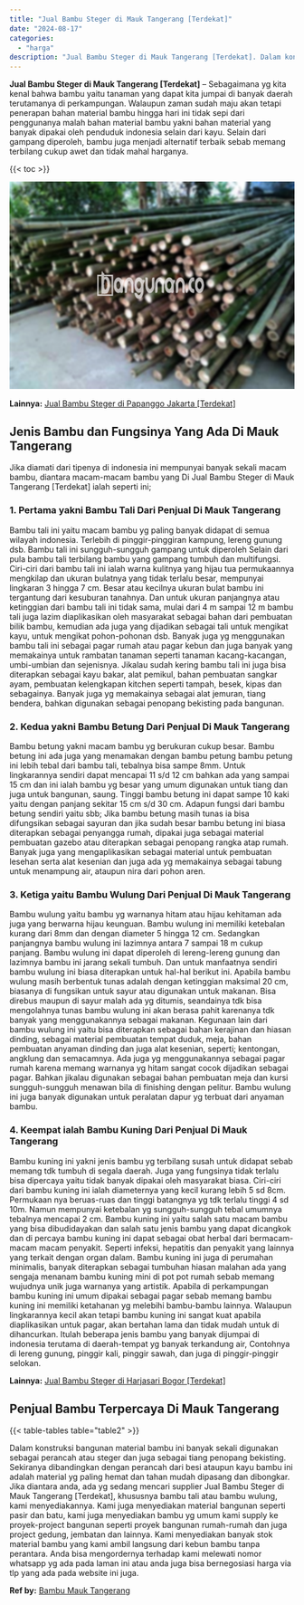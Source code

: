 ```yaml
---
title: "Jual Bambu Steger di Mauk Tangerang [Terdekat]"
date: "2024-08-17"
categories: 
  - "harga"
description: "Jual Bambu Steger di Mauk Tangerang [Terdekat]. Dalam konstruksi bangunan material bambu ini banyak sekali digunakan sebagai perancah atau steger dan juga se..."
---
```


**Jual Bambu Steger di Mauk Tangerang \[Terdekat\]** – Sebagaimana yg kita kenal bahwa bambu yaitu tanaman yang dapat kita jumpai di banyak daerah terutamanya di perkampungan. Walaupun zaman sudah maju akan tetapi penerapan bahan material bambu hingga hari ini tidak sepi dari penggunanya malah bahan material bambu yakni bahan material yang banyak dipakai oleh penduduk indonesia selain dari kayu. Selain dari gampang diperoleh, bambu juga menjadi alternatif terbaik sebab memang terbilang cukup awet dan tidak mahal harganya.

{{< toc >}}

![Jual Bambu Steger di Mauk Tangerang [Terdekat]](/images/jual-bambu-tali-20.png)

**Lainnya:** [Jual Bambu Steger di Papanggo Jakarta \[Terdekat\]](https://bambu.bangunan.co/jual-bambu-steger-di-papanggo-jakarta-terdekat/)

## Jenis Bambu dan Fungsinya Yang Ada Di Mauk Tangerang

Jika diamati dari tipenya di indonesia ini mempunyai banyak sekali macam bambu, diantara macam-macam bambu yang Di Jual Bambu Steger di Mauk Tangerang \[Terdekat\] ialah seperti ini;

### 1\. Pertama yakni Bambu Tali Dari Penjual Di Mauk Tangerang

Bambu tali ini yaitu macam bambu yg paling banyak didapat di semua wilayah indonesia. Terlebih di pinggir-pinggiran kampung, lereng gunung dsb. Bambu tali ini sungguh-sungguh gampang untuk diperoleh Selain dari pula bambu tali terbilang bambu yang gampang tumbuh dan multifungsi. Ciri-ciri dari bambu tali ini ialah warna kulitnya yang hijau tua permukaannya mengkilap dan ukuran bulatnya yang tidak terlalu besar, mempunyai lingkaran 3 hingga 7 cm. Besar atau kecilnya ukuran bulat bambu ini tergantung dari kesuburan tanahnya. Dan untuk ukuran panjangnya atau ketinggian dari bambu tali ini tidak sama, mulai dari 4 m sampai 12 m bambu tali juga lazim diaplikasikan oleh masyarakat sebagai bahan dari pembuatan bilik bambu, kemudian ada juga yang dijadikan sebagai tali untuk mengikat kayu, untuk mengikat pohon-pohonan dsb. Banyak juga yg menggunakan bambu tali ini sebagai pagar rumah atau pagar kebun dan juga banyak yang memakainya untuk rambatan tanaman seperti tanaman kacang-kacangan, umbi-umbian dan sejenisnya. Jikalau sudah kering bambu tali ini juga bisa diterapkan sebagai kayu bakar, alat pemikul, bahan pembuatan sangkar ayam, pembuatan kelengkapan kitchen seperti tampah, besek, kipas dan sebagainya. Banyak juga yg memakainya sebagai alat jemuran, tiang bendera, bahkan digunakan sebagai penopang bekisting pada bangunan.

### 2\. Kedua yakni Bambu Betung Dari Penjual Di Mauk Tangerang

Bambu betung yakni macam bambu yg berukuran cukup besar. Bambu betung ini ada juga yang menamakan dengan bambu petung bambu petung ini lebih tebal dari bambu tali, tebalnya bisa sampe 8mm. Untuk lingkarannya sendiri dapat mencapai 11 s/d 12 cm bahkan ada yang sampai 15 cm dan ini ialah bambu yg besar yang umum digunakan untuk tiang dan juga untuk bangunan, saung. Tinggi bambu betung ini dapat sampe 10 kaki yaitu dengan panjang sekitar 15 cm s/d 30 cm. Adapun fungsi dari bambu betung sendiri yaitu sbb; Jika bambu betung masih tunas ia bisa difungsikan sebagai sayuran dan jika sudah besar bambu betung ini biasa diterapkan sebagai penyangga rumah, dipakai juga sebagai material pembuatan gazebo atau diterapkan sebagai penopang rangka atap rumah. Banyak juga yang mengaplikasikan sebagai material untuk pembuatan lesehan serta alat kesenian dan juga ada yg memakainya sebagai tabung untuk menampung air, ataupun nira dari pohon aren.

### 3\. Ketiga yaitu Bambu Wulung Dari Penjual Di Mauk Tangerang

Bambu wulung yaitu bambu yg warnanya hitam atau hijau kehitaman ada juga yang berwarna hijau keunguan. Bambu wulung ini memiliki ketebalan kurang dari 8mm dan dengan diameter 5 hingga 12 cm. Sedangkan panjangnya bambu wulung ini lazimnya antara 7 sampai 18 m cukup panjang. Bambu wulung ini dapat diperoleh di lereng-lereng gunung dan lazimnya bambu ini jarang sekali tumbuh. Dan untuk manfaatnya sendiri bambu wulung ini biasa diterapkan untuk hal-hal berikut ini. Apabila bambu wulung masih berbentuk tunas adalah dengan ketinggian maksimal 20 cm, biasanya di fungsikan untuk sayur atau digunakan untuk makanan. Bisa direbus maupun di sayur malah ada yg ditumis, seandainya tdk bisa mengolahnya tunas bambu wulung ini akan berasa pahit karenanya tdk banyak yang menggunakannya sebagai makanan. Kegunaan lain dari bambu wulung ini yaitu bisa diterapkan sebagai bahan kerajinan dan hiasan dinding, sebagai material pembuatan tempat duduk, meja, bahan pembuatan anyaman dinding dan juga alat kesenian, seperti; kentongan, angklung dan semacamnya. Ada juga yg menggunakannya sebagai pagar rumah karena memang warnanya yg hitam sangat cocok dijadikan sebagai pagar. Bahkan jikalau digunakan sebagai bahan pembuatan meja dan kursi sungguh-sungguh menawan bila di finishing dengan pelitur. Bambu wulung ini juga banyak digunakan untuk peralatan dapur yg terbuat dari anyaman bambu.

### 4\. Keempat ialah Bambu Kuning Dari Penjual Di Mauk Tangerang

Bambu kuning ini yakni jenis bambu yg terbilang susah untuk didapat sebab memang tdk tumbuh di segala daerah. Juga yang fungsinya tidak terlalu bisa dipercaya yaitu tidak banyak dipakai oleh masyarakat biasa. Ciri-ciri dari bambu kuning ini ialah diameternya yang kecil kurang lebih 5 sd 8cm. Permukaan nya beruas-ruas dan tinggi batangnya yg tdk terlalu tinggi 4 sd 10m. Namun mempunyai ketebalan yg sungguh-sungguh tebal umumnya tebalnya mencapai 2 cm. Bambu kuning ini yaitu salah satu macam bambu yang bisa dibudidayakan dan salah satu jenis bambu yang dapat dicangkok dan di percaya bambu kuning ini dapat sebagai obat herbal dari bermacam-macam macam penyakit. Seperti infeksi, hepatitis dan penyakit yang lainnya yang terkait dengan organ dalam. Bambu kuning ini juga di perumahan minimalis, banyak diterapkan sebagai tumbuhan hiasan malahan ada yang sengaja menanam bambu kuning mini di pot pot rumah sebab memang wujudnya unik juga warnanya yang artistik. Apabila di perkampungan bambu kuning ini umum dipakai sebagai pagar sebab memang bambu kuning ini memiliki ketahanan yg melebihi bambu-bambu lainnya. Walaupun lingkarannya kecil akan tetapi bambu kuning ini sangat kuat apabila diaplikasikan untuk pagar, akan bertahan lama dan tidak mudah untuk di dihancurkan. Itulah beberapa jenis bambu yang banyak dijumpai di indonesia terutama di daerah-tempat yg banyak terkandung air, Contohnya di lereng gunung, pinggir kali, pinggir sawah, dan juga di pinggir-pinggir selokan.

**Lainnya:** [Jual Bambu Steger di Harjasari Bogor \[Terdekat\]](https://bambu.bangunan.co/jual-bambu-steger-di-harjasari-bogor-terdekat/)

## Penjual Bambu Terpercaya Di Mauk Tangerang

{{< table-tables table="table2" >}}

Dalam konstruksi bangunan material bambu ini banyak sekali digunakan sebagai perancah atau steger dan juga sebagai tiang penopang bekisting. Sekiranya dibandingkan dengan perancah dari besi ataupun kayu bambu ini adalah material yg paling hemat dan tahan mudah dipasang dan dibongkar. Jika diantara anda, ada yg sedang mencari supplier Jual Bambu Steger di Mauk Tangerang \[Terdekat\], khususnya bambu tali atau bambu wulung, kami menyediakannya. Kami juga menyediakan material bangunan seperti pasir dan batu, kami juga menyediakan bambu yg umum kami supply ke proyek-project bangunan seperti proyek bangunan rumah-rumah dan juga project gedung, jembatan dan lainnya. Kami menyediakan banyak stok material bambu yang kami ambil langsung dari kebun bambu tanpa perantara. Anda bisa mengordernya terhadap kami melewati nomor whatsapp yg ada pada laman ini atau anda juga bisa bernegosiasi harga via tlp yang ada pada website ini juga.

**Ref by:** [Bambu Mauk Tangerang](https://id.wikipedia.org/wiki/Bambu)
